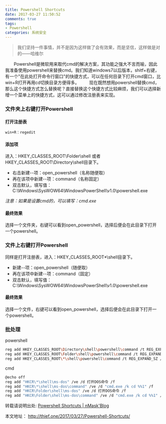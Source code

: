 ```yaml
---
title: Powershell Shortcuts
date: 2017-03-27 11:50:52
comments: true
tags: 
- Powershell
categories: 系统安全
---
```

<blockquote class="blockquote-center">我们坚持一件事情，并不是因为这样做了会有效果，而是坚信，这样做是对的——哈维尔</blockquote>
　　Powershell是微软用来取代cmd的解决方案，其功能之强大不言而喻，因此我准备使用powershell来替换cmd。我们知道windows7以后版本，shitf+右键，有一个"在此处打开命令行窗口"的快捷方式，可以在任何目录下打开cmd窗口，比win+R打开再用cd切换目录方便得多。
<!--more -->
　　现在既然想用powershell替换cmd，那么这个快捷方式怎么替换呢？直接替换这个快捷方式比较麻烦，我们可以选择新增一个菜单上的快捷方式，这可以通过修改注册表来实现。

### 文件夹上右键打开Powershell

#### 打开注册表
```bash
win+R：regedit
```
#### 添加项
进入：HKEY_CLASSES_ROOT\Folder\shell 或者 HKEY_CLASSES_ROOT\Directory\shell目录下。

* 右击新建--项：open_powershell（名称随便取）
* 再在该项中新建--项：command（名称固定）
* 双击默认，填写值：C:\Windows\SysWOW64\WindowsPowerShell\v1.0\powershell.exe

*注意：如果是设置cmd的，可以填写：cmd.exe*

#### 最终效果
选择一个文件夹，右键可以看到open_powershell，选择后便会在此目录下打开一个powershell。

### 文件上右键打开Powershell
同样是打开注册表，进入：HKEY_CLASSES_ROOT\*\shell目录下。

* 新建--项：open_powershell（随便取）
* 再在该项中新建--项：command（固定）
* 双击默认，填写值：C:\Windows\SysWOW64\WindowsPowerShell\v1.0\powershell.exe

#### 最终效果
选择一个文件，右键可以看到open_powershell，选择后便会在此目录下打开一个powershell。

### 批处理
powershell
```bash
reg add HKEY_CLASSES_ROOT\Directory\shell\powershell\command /t REG_EXPAND_SZ /d "C:\Windows\SysWOW64\WindowsPowerShell\v1.0\powershell.exe"
reg add HKEY_CLASSES_ROOT\Folder\shell\powershell\command /t REG_EXPAND_SZ /d "C:\Windows\SysWOW64\WindowsPowerShell\v1.0\powershell.exe"
reg add HKEY_CLASSES_ROOT\*\shell\powershell\command /t REG_EXPAND_SZ /d "C:\Windows\SysWOW64\WindowsPowerShell\v1.0\powershell.exe"
```
cmd
```bash
@echo off
reg add "HKCR\*\shell\ms-dos" /ve /d 打开DOS命令 /f
reg add "HKCR\*\shell\ms-dos\command" /ve /d "cmd.exe /k cd %%1" /f
reg add "HKCR\Folder\shell\ms-dos" /ve /d 打开DOS命令 /f
reg add "HKCR\Folder\shell\ms-dos\command" /ve /d "cmd.exe /k cd %%1" /f
```

转载请说明出处:
[Powershell Shortcuts | nMask'Blog](http://thief.one/2017/03/27/Powershell-Shortcuts/)

本文地址：
http://thief.one/2017/03/27/Powershell-Shortcuts/